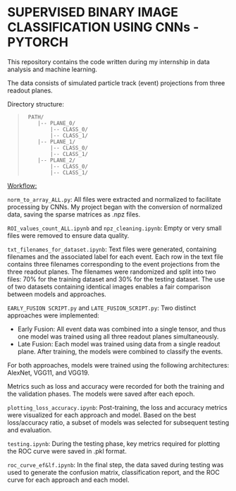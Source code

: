 # **SUPERVISED BINARY IMAGE CLASSIFICATION USING CNNs - PYTORCH**

This repository contains the code written during my internship in data analysis and machine learning.    

The data consists of simulated particle track (event) projections from three readout planes.    

Directory structure:  
<blockquote>   

     PATH/ 
        |-- PLANE_0/ 
            |-- CLASS_0/ 
            |-- CLASS_1/  
        |-- PLANE_1/  
            |-- CLASS_0/  
            |-- CLASS_1/
        |-- PLANE_2/
   	    	|-- CLASS_0/
  	    	|-- CLASS_1/
</blockquote>   
  

<u>Workflow:</u> 

`norm_to_array_ALL.py`: All files were extracted and normalized to facilitate processing by CNNs. My project began with the conversion of normalized data, saving the sparse matrices as .npz files.    

`ROI_values_count_ALL.ipynb` and `npz_cleaning.ipynb`: Empty or very small files were removed to ensure data quality.  

`txt_filenames_for_dataset.ipynb`: Text files were generated, containing filenames and the associated label for each event. Each row in the text file contains three filenames corresponding to the event projections from the three readout planes. The filenames were randomized and split into two files: 70% for the training dataset and 30% for the testing dataset. The use of two datasets containing identical images enables a fair comparison between models and approaches.  

`EARLY_FUSION SCRIPT.py` and `LATE_FUSION_SCRIPT.py`: Two distinct approaches were implemented:  
-	Early Fusion: All event data was combined into a single tensor, and thus one model was trained using all three readout planes simultaneously.
-	Late Fusion: Each model was trained using data from a single readout plane. After training, the models were combined to classify the events.  

For both approaches, models were trained using the following architectures: AlexNet, VGG11, and VGG19.  

Metrics such as loss and accuracy were recorded for both the training and the validation phases. The models were saved after each epoch.  

`plotting_loss_accuracy.ipynb`:  Post-training, the loss and accuracy metrics were visualized for each approach and model. Based on the best loss/accuracy ratio, a subset of models was selected for subsequent testing and evaluation.  

`testing.ipynb`: During the testing phase, key metrics required for plotting the ROC curve were saved in .pkl format.  

`roc_curve_ef&lf.ipynb`: In the final step, the data saved during testing was used to generate the confusion matrix, classification report, and the ROC curve for each approach and each model.
